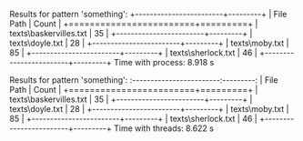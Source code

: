 Results for pattern 'something':
+------------------------+---------+
| File Path              |   Count |
+========================+=========+
| texts\baskervilles.txt |      35 |
+------------------------+---------+
| texts\doyle.txt        |      28 |
+------------------------+---------+
| texts\moby.txt         |      85 |
+------------------------+---------+
| texts\sherlock.txt     |      46 |
+------------------------+---------+
Time with process: 8.918 s

Results for pattern 'something':
:------------------------:---------:
| File Path              |   Count |
+========================+=========+
| texts\baskervilles.txt |      35 |
+------------------------+---------+
| texts\doyle.txt        |      28 |
+------------------------+---------+
| texts\moby.txt         |      85 |
+------------------------+---------+
| texts\sherlock.txt     |      46 |
+------------------------+---------+
Time with threads: 8.622 s
